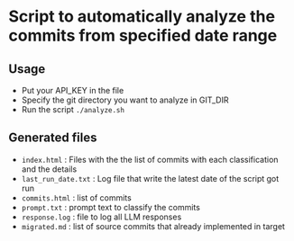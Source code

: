 # Script to automatically analyze the commits from specified date range

## Usage
- Put your API_KEY in the file
- Specify the git directory you want to analyze in GIT_DIR
- Run the script `./analyze.sh`

## Generated files
- `index.html` : Files with the the list of commits with each classification and the details
- `last_run_date.txt` : Log file that write the latest date of the script got run
- `commits.html` : list of commits
- `prompt.txt` : prompt text to classify the commits
- `response.log` : file to log all LLM responses 
- `migrated.md` : list of source commits that already implemented in target 
